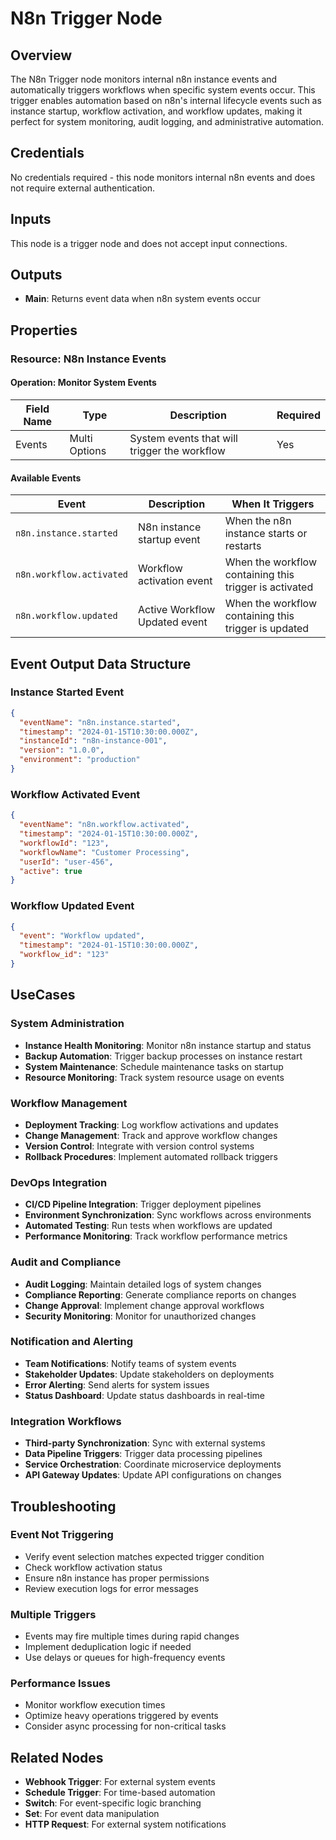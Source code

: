 # N8n Trigger Node

## Overview

The N8n Trigger node monitors internal n8n instance events and automatically triggers workflows when specific system events occur. This trigger enables automation based on n8n's internal lifecycle events such as instance startup, workflow activation, and workflow updates, making it perfect for system monitoring, audit logging, and administrative automation.

## Credentials

No credentials required - this node monitors internal n8n events and does not require external authentication.

## Inputs

This node is a trigger node and does not accept input connections.

## Outputs

- **Main**: Returns event data when n8n system events occur

## Properties

### Resource: N8n Instance Events

#### Operation: Monitor System Events

| Field Name | Type | Description | Required |
|---|---|---|---|
| Events | Multi Options | System events that will trigger the workflow | Yes |

#### Available Events

| Event | Description | When It Triggers |
|---|---|---|
| `n8n.instance.started` | N8n instance startup event | When the n8n instance starts or restarts |
| `n8n.workflow.activated` | Workflow activation event | When the workflow containing this trigger is activated |
| `n8n.workflow.updated` | Active Workflow Updated event | When the workflow containing this trigger is updated |

## Event Output Data Structure

### Instance Started Event
```json
{
  "eventName": "n8n.instance.started",
  "timestamp": "2024-01-15T10:30:00.000Z",
  "instanceId": "n8n-instance-001",
  "version": "1.0.0",
  "environment": "production"
}
```

### Workflow Activated Event
```json
{
  "eventName": "n8n.workflow.activated",
  "timestamp": "2024-01-15T10:30:00.000Z",
  "workflowId": "123",
  "workflowName": "Customer Processing",
  "userId": "user-456",
  "active": true
}
```

### Workflow Updated Event
```json
{
  "event": "Workflow updated",
  "timestamp": "2024-01-15T10:30:00.000Z",
  "workflow_id": "123"
}
```

## UseCases

### System Administration
- **Instance Health Monitoring**: Monitor n8n instance startup and status
- **Backup Automation**: Trigger backup processes on instance restart
- **System Maintenance**: Schedule maintenance tasks on startup
- **Resource Monitoring**: Track system resource usage on events

### Workflow Management
- **Deployment Tracking**: Log workflow activations and updates
- **Change Management**: Track and approve workflow changes
- **Version Control**: Integrate with version control systems
- **Rollback Procedures**: Implement automated rollback triggers

### DevOps Integration
- **CI/CD Pipeline Integration**: Trigger deployment pipelines
- **Environment Synchronization**: Sync workflows across environments
- **Automated Testing**: Run tests when workflows are updated
- **Performance Monitoring**: Track workflow performance metrics

### Audit and Compliance
- **Audit Logging**: Maintain detailed logs of system changes
- **Compliance Reporting**: Generate compliance reports on changes
- **Change Approval**: Implement change approval workflows
- **Security Monitoring**: Monitor for unauthorized changes

### Notification and Alerting
- **Team Notifications**: Notify teams of system events
- **Stakeholder Updates**: Update stakeholders on deployments
- **Error Alerting**: Send alerts for system issues
- **Status Dashboard**: Update status dashboards in real-time

### Integration Workflows
- **Third-party Synchronization**: Sync with external systems
- **Data Pipeline Triggers**: Trigger data processing pipelines
- **Service Orchestration**: Coordinate microservice deployments
- **API Gateway Updates**: Update API configurations on changes

## Troubleshooting

### Event Not Triggering
- Verify event selection matches expected trigger condition
- Check workflow activation status
- Ensure n8n instance has proper permissions
- Review execution logs for error messages

### Multiple Triggers
- Events may fire multiple times during rapid changes
- Implement deduplication logic if needed
- Use delays or queues for high-frequency events

### Performance Issues
- Monitor workflow execution times
- Optimize heavy operations triggered by events
- Consider async processing for non-critical tasks

## Related Nodes

- **Webhook Trigger**: For external system events
- **Schedule Trigger**: For time-based automation
- **Switch**: For event-specific logic branching
- **Set**: For event data manipulation
- **HTTP Request**: For external system notifications

